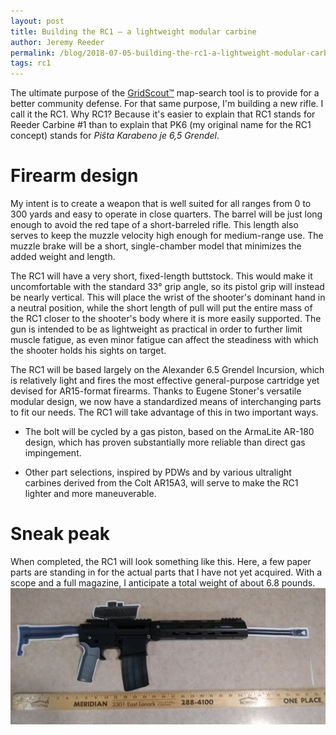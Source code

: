 ```yaml
---
layout: post
title: Building the RC1 — a lightweight modular carbine
author: Jeremy Reeder
permalink: /blog/2018-07-05-building-the-rc1-a-lightweight-modular-carbine
tags: rc1
---
```


The ultimate purpose of the [GridScout™][gridscout] map-search tool is to
provide for a better community defense. For that same purpose, I'm building a
new rifle. I call it the RC1. Why RC1? Because it's easier to explain that RC1
stands for Reeder Carbine #1 than to explain that PK6 (my original name for the
RC1 concept) stands for _Piŝta Karabeno je 6,5 Grendel_.

# Firearm design
My intent is to create a weapon that is well suited for all ranges from 0 to
300 yards and easy to operate in close quarters. The barrel will be just long
enough to avoid the red tape of a short-barreled rifle. This length also serves
to keep the muzzle velocity high enough for medium-range use. The muzzle brake
will be a short, single-chamber model that minimizes the added weight and
length.

The RC1 will have a very short, fixed-length buttstock. This would make it
uncomfortable with the standard 33° grip angle, so its pistol grip will instead
be nearly vertical. This will place the wrist of the shooter's dominant hand in
a neutral position, while the short length of pull will put the entire mass of
the RC1 closer to the shooter's body where it is more easily supported. The gun
is intended to be as lightweight as practical in order to further limit muscle
fatigue, as even minor fatigue can affect the steadiness with which the shooter
holds his sights on target.

The RC1 will be based largely on the Alexander 6.5 Grendel Incursion, which is
relatively light and fires the most effective general-purpose cartridge yet
devised for AR15-format firearms. Thanks to Eugene Stoner's versatile modular
design, we now have a standardized means of interchanging parts to fit our
needs. The RC1 will take advantage of this in two important ways.

- The bolt will be cycled by a gas piston, based on the ArmaLite AR-180 design,
  which has proven substantially more reliable than direct gas impingement.

- Other part selections, inspired by PDWs and by various ultralight carbines
  derived from the Colt AR15A3, will serve to make the RC1 lighter and more
  maneuverable.

# Sneak peak
When completed, the RC1 will look something like this. Here, a few paper parts
are standing in for the actual parts that I have not yet acquired. With a scope
and a full magazine, I anticipate a total weight of about 6.8 pounds.
![RC1 — a firearm/paper-doll hybrid](../images/rc1-concept.jpg)


[gridscout]:    /
